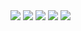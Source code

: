 <div>
  <img src="https://s109vla.storage.yandex.net/rdisk/5bd7ca401b096b8a9f0513c47cc959d00d0d6369f503c96d0c254efc6fe41ce0/62d7e524/cypyCA9fR1g0ZR-ibKa83xLwvprJ5mYZdIcvHdlmmGJOrHkfdbmOdbVKfD4gIxKRiRDDtfJQZssoTv2eyOkJIA==?uid=417447780&filename=1.png&disposition=inline&hash=&limit=0&content_type=image%2Fpng&owner_uid=417447780&fsize=458966&hid=01b435093315fed1339eea0ce436c917&media_type=image&tknv=v2&etag=7cd235ed99a8350470e3f6b380acdc0f&rtoken=HvPjGQA1LOu7&force_default=yes&ycrid=na-e65bb1f893418035b35bcd578b14dfbb-downloader3f&ts=5e43acc289100&s=8fec636334c2f272490f5ef533e2e1a91852ceb37bbbeaeea7200e9253248b57&pb=U2FsdGVkX19FzeVgEJX3-jgpPRDfzJkEje-yuMPbyCAD7KLm7UR9meWPyh6o8Ixgc2jiusKn85TeegRUyOpWuBLFVvXwgZdPAQaEMKDf7cA">
  <img src="https://s393vla.storage.yandex.net/rdisk/704a4e65da00ad467fd4587737e21c7da75a5cabd0bfbb81558318db3e2a14db/62d7e53f/cypyCA9fR1g0ZR-ibKa835L7jlrqzawY6AwR5NTYDcGr2_UfBUSSwZAEV7xSAVPfpm6TpmCr_6rjP_JC4yiXeQ==?uid=417447780&filename=2.png&disposition=inline&hash=&limit=0&content_type=image%2Fpng&owner_uid=417447780&fsize=388206&hid=c841fe1d91ad9c3f50277c71cde4065f&media_type=image&tknv=v2&etag=3553b0c82f254d1182d049035b835d00&rtoken=9B46T8yNIPVY&force_default=yes&ycrid=na-af3d37cefa5c0c1c6720f7449da1f127-downloader16h&ts=5e43acdc48dc0&s=fe414125f07723eab9986e5bae8b63dde15506de90633a57a5a6196a2c145edb&pb=U2FsdGVkX1_AbHgIk7EAhzuvMoPHWQKrAy7rbEYoKfxkhEpxBXeTrM8pR_624FwbaRz9QsowdfjU9BaDkNHxVEDiLFVfP3Nbr_jkD2RC5Oo">
  <img src="https://s54sas.storage.yandex.net/rdisk/c55b844e7e00b4d83eede4ad47d0111547be0d478508072f1f9c2b10a778a33f/62d7e54a/cypyCA9fR1g0ZR-ibKa838GQLhR76M_JF_bC9PUSobnSzEY57kmgKDqrNGvbVQqASxkuXm2aj1BBnJngqPGNxw==?uid=417447780&filename=3.png&disposition=inline&hash=&limit=0&content_type=image%2Fpng&owner_uid=417447780&fsize=580504&hid=512d0b36cc353a87477022258a76e58a&media_type=image&tknv=v2&etag=4587128f3afc3b5cf6036f147c40d944&rtoken=HHercoC6yjps&force_default=yes&ycrid=na-e924e24963658e260c1f95f9e37c3a2d-downloader19e&ts=5e43ace6c6680&s=a457903fa0ecea9a06838503f8eca01599a5dd18ad36fc4f11b5d361dbbe7916&pb=U2FsdGVkX1-AU61cj069HBHQ_Zs6dNxOX1bEvg8pSEvAVPaFGZc0p8P2ix1W3NKgUJamkdP7_HS3lZxje3_832JxJiMhv2tzQCplnzJ35I8">
  <img src="https://s338sas.storage.yandex.net/rdisk/fa637ccb3de4910d1b01e3a295c117cc1e33a567e8c4a1ed0d4db5a2c414c128/62d7e559/cypyCA9fR1g0ZR-ibKa833GhR1j8pPWUlaaMY6_0dbpPTF2SGIYaXBb8SPEpw15eQ1bahX0M-FCSdLUDeDqQAg==?uid=417447780&filename=4.png&disposition=inline&hash=&limit=0&content_type=image%2Fpng&owner_uid=417447780&fsize=1304244&hid=5afb65ba45d4fabb84c793aeda0d2e1f&media_type=image&tknv=v2&etag=33e695baf01accae331e676ef7bc1291&rtoken=NWayqnRBej3L&force_default=yes&ycrid=na-b2faaa4e1a9701b7edcae9fad0fb32d9-downloader6h&ts=5e43acf514840&s=cfdd81b026431a542e1d504f842087b6ef27b4c1de8769d72456cbe3162b547b&pb=U2FsdGVkX1-cqxQBwyclZXqlSZUAJwbZF2tuucQ-TJ-zixD4yROpa6Zfp92yqHUdyl5U9Q-ulUA6pwY08NFCRhzIOXlZRvqQ22s2ZMaW3IU">
  <img src="https://s371vla.storage.yandex.net/rdisk/01f9ad35b0e08e381eaeb59797aec5dbfd24c194fe4fcdcf91dc8c76402d098e/62d7e564/cypyCA9fR1g0ZR-ibKa83395bLvTuHFcoytLvPvojrN1avD0Uf6jlJSJPf_dvp5jGQXlyx4L-gUsYd3kYwRD_w==?uid=417447780&filename=5.png&disposition=inline&hash=&limit=0&content_type=image%2Fpng&owner_uid=417447780&fsize=432907&hid=eb99380c687975b2391c2481ee292f20&media_type=image&tknv=v2&etag=72da07cbd7c5dd91109521311fc07dfa&rtoken=fHlcEMNPGJhm&force_default=yes&ycrid=na-69d9979c694a78ea1703a00fa5cf2dd0-downloader6h&ts=5e43acff92100&s=0e2d14ad657fa282b5575a40b1052a26885e4bafcd76070a891f105d1c333518&pb=U2FsdGVkX199_yR7MbB1nibkHErfEMmLSAJm9aAgk1wkx5_W_F4CZXhCnR9jMnBguOmIvz-msOdkhPGrQdOaJm4CrXHJ_nvjThvtuVcjVi8">
</div>